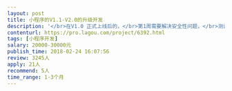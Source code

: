 ```yaml
---                
layout: post       
title: 小程序的V1.1-V2.0的升级开发           
description: '</br>在V1.0 正式上线后的，</br>第1周需要解决安全性问题，</br>测试2~3周，需要开始解决功能性问题，</br>第4周，解决界面优化&用户反馈问题。</br>在第五周，准备上线。</br>'     
contenturl: https://pro.lagou.com/project/6392.html      
tags: [小程序开发]            
salary: 20000-30000元          
publish_time: 2018-02-24 16:07:56         
review: 3245人                   
apply: 21人                   
recommend: 5人                   
time_range: 1-3个月              
---                 
```

